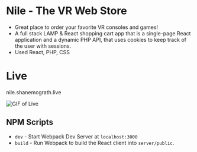 # Nile - The VR Web Store
 - Great place to order your favorite VR consoles and games! 
 - A full stack LAMP & React shopping cart app that is a single-page  React application and a dynamic PHP API, that uses cookies to keep track of the user with sessions.
 - Used React, PHP, CSS

# Live 
nile.shanemcgrath.live


![GIF of Live](/server/public/img/portfoliovidNile.gif)

## NPM Scripts

- `dev` - Start Webpack Dev Server at `localhost:3000`
- `build` - Run Webpack to build the React client into `server/public`.
